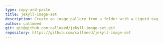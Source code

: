 ```yaml
---
type: copy-and-paste
title: jekyll-image-set
description: Create an image gallery from a folder with a Liquid tag
author: callmeed
git: git@github.com:callmeed/jekyll-image-set.git
repository: https://github.com/callmeed/jekyll-image-set
---
```

